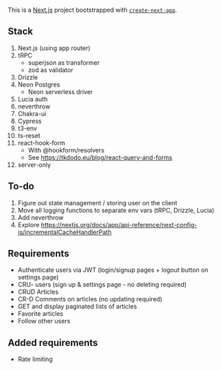 This is a [Next.js](https://nextjs.org/) project bootstrapped with [`create-next-app`](https://github.com/vercel/next.js/tree/canary/packages/create-next-app).

## Stack

1. Next.js (using app router)
2. tRPC
   - superjson as transformer
   - zod as validator
3. Drizzle
4. Neon Postgres
   - Neon serverless driver
5. Lucia auth
6. neverthrow
7. Chakra-ui
8. Cypress
9. t3-env
10. ts-reset
11. react-hook-form
    - With @hookform/resolvers
    - See https://tkdodo.eu/blog/react-query-and-forms
12. server-only

## To-do

1. Figure out state management / storing user on the client
2. Move all logging functions to separate env vars (tRPC, Drizzle, Lucia)
3. Add neverthrow
4. Explore https://nextjs.org/docs/app/api-reference/next-config-js/incrementalCacheHandlerPath

## Requirements

- Authenticate users via JWT (login/signup pages + logout button on settings page)
- CRU- users (sign up & settings page - no deleting required)
- CRUD Articles
- CR-D Comments on articles (no updating required)
- GET and display paginated lists of articles
- Favorite articles
- Follow other users

## Added requirements

- Rate limiting
